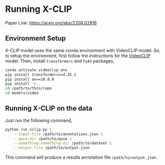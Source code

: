 # Running X-CLIP
Paper Link: https://arxiv.org/abs/2208.02816

## Environment Setup
X-CLIP model uses the same conda environment with VideoCLIP model. So, to setup the environment, first follow the instructions for the [VideoCLIP](VideoCLIP.md) model. Then, install `transformers` and `PyAV` packages,

```bash
conda activate videoclip_env
pip install transformers==4.25.1
pip install av==10.0.0
pip install -e .
cd /path/to/this/repo
cd models/video
```

## Running X-CLIP on the data

Just run the following command,
```bash
python run_xclip.py \
    --input-file /path/to/annotations.json \
    --quva-dir /path/to/quva \
    --something-something-dir /path/to/dataset \
    --output-file /path/to/output.json
```

This command will produce a results annotation file `/path/to/output.json`.